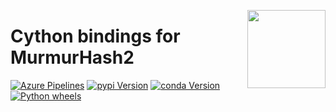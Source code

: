 <a href="https://explosion.ai"><img src="https://explosion.ai/assets/img/logo.svg" width="125" height="125" align="right" /></a>

# Cython bindings for MurmurHash2

[![Azure Pipelines](https://img.shields.io/azure-devops/build/explosion-ai/public/5.svg?logo=azure-devops&style=flat-square)](https://dev.azure.com/explosion-ai/public/_build?definitionId=5)
[![pypi Version](https://img.shields.io/pypi/v/murmurhash.svg?style=flat-square)](https://pypi.python.org/pypi/murmurhash)
[![conda Version](https://img.shields.io/conda/vn/conda-forge/murmurhash.svg?style=flat-square)](https://anaconda.org/conda-forge/murmurhash)
[![Python wheels](https://img.shields.io/badge/wheels-%E2%9C%93-4c1.svg?longCache=true&style=flat-square&logo=python&logoColor=white)](https://github.com/explosion/wheelwright/releases)
